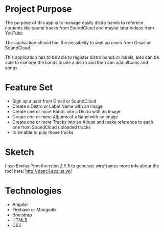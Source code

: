 # Project Purpose
The purpose of this app is to manage easily distro bands to referece
contents like sound tracks from SoundCloud and maybe later videos from YouTube

The application should has the possibility to sign up users from
Gmail or SoundCloud

This application has to be able to register distro bands or labels, 
also can be able to manage the bands inside a distro and
then can add albums and songs

# Feature Set
- Sign up a user from Gmail or SoundCloud
- Create a Distro or Label Name with an Image
- Create one or more Bands into a Distro with an Image
- Create one or more Albums of a Band with an Image
- Create one or more Tracks into an Album and make reference to each one from SoundCloud uploaded tracks
- to be able to play those tracks

# Sketch
I use Evolus Pencil version 2.0.5 to generate wireframes
more info about the tool here: http://pencil.evolus.vn/

# Technologies
- Angular
- Firebase or Mongodb
- Bootstrap
- HTML5
- CSS
